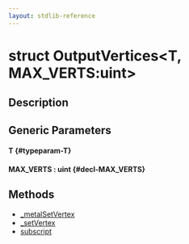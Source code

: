 ```yaml
---
layout: stdlib-reference
---
```


# struct OutputVertices\<T, MAX\_VERTS:uint\>

## Description



## Generic Parameters

#### T {#typeparam-T}
#### MAX\_VERTS  : uint {#decl-MAX_VERTS}

## Methods

* [\_metalSetVertex](/stdlib-reference/types/OutputVertices/metalSetVertex)
* [\_setVertex](/stdlib-reference/types/OutputVertices/setVertex)
* [subscript](/stdlib-reference/types/OutputVertices/subscript)

